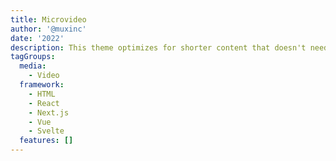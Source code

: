 ```yaml
---
title: Microvideo
author: '@muxinc'
date: '2022'
description: This theme optimizes for shorter content that doesn't need the robust playback controls that longer content typically requires.
tagGroups:
  media: 
    - Video
  framework:
    - HTML
    - React
    - Next.js
    - Vue
    - Svelte
  features: []
---
```


